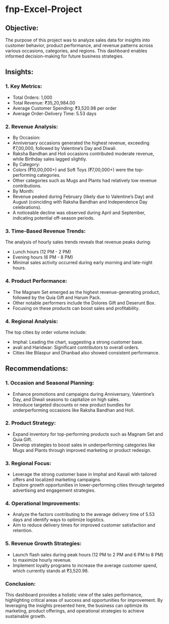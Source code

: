 # fnp-Excel-Project

## Objective:
The purpose of this project was to analyze sales data for insights into customer behavior, product performance, and revenue patterns across various occasions, categories, and regions. This dashboard enables informed decision-making for future business strategies.

## Insights:
### 1. Key Metrics:

- Total Orders: 1,000
- Total Revenue: ₹35,20,984.00
- Average Customer Spending: ₹3,520.98 per order
- Average Order-Delivery Time: 5.53 days

### 2. Revenue Analysis:

 - By Occasion:
- Anniversary occasions generated the highest revenue, exceeding ₹7,00,000, followed by Valentine’s Day and Diwali.
- Raksha Bandhan and Holi occasions contributed moderate revenue, while Birthday sales lagged slightly.
- By Category:
- Colors (₹10,00,000+) and Soft Toys (₹7,00,000+) were the top-performing categories.
- Other categories such as Mugs and Plants had relatively low revenue contributions.
- By Month:
- Revenue peaked during February (likely due to Valentine’s Day) and August (coinciding with Raksha Bandhan and Independence Day celebrations).
- A noticeable decline was observed during April and September, indicating potential off-season periods.

### 3. Time-Based Revenue Trends:

The analysis of hourly sales trends reveals that revenue peaks during:
- Lunch hours (12 PM - 2 PM)
- Evening hours (6 PM - 8 PM)
- Minimal sales activity occurred during early morning and late-night hours.

### 4. Product Performance:

- The Magnam Set emerged as the highest revenue-generating product, followed by the Quia Gift and Harum Pack.
- Other notable performers include the Dolores Gift and Deserunt Box.
- Focusing on these products can boost sales and profitability.

### 4. Regional Analysis:

The top cities by order volume include:
- Imphal: Leading the chart, suggesting a strong customer base.
- avali and Haridwar: Significant contributors to overall orders.
- Cities like Bilaspur and Dhanbad also showed consistent performance.

## Recommendations:
### 1. Occasion and Seasonal Planning:

- Enhance promotions and campaigns during Anniversary, Valentine’s Day, and Diwali seasons to capitalize on high sales.
- Introduce targeted discounts or new product bundles for underperforming occasions like Raksha Bandhan and Holi.

### 2. Product Strategy:

- Expand inventory for top-performing products such as Magnam Set and Quia Gift.
- Develop strategies to boost sales in underperforming categories like Mugs and Plants through improved marketing or product redesign.

### 3. Regional Focus:

- Leverage the strong customer base in Imphal and Kavali with tailored offers and localized marketing campaigns.
- Explore growth opportunities in lower-performing cities through targeted advertising and engagement strategies.

### 4. Operational Improvements:

- Analyze the factors contributing to the average delivery time of 5.53 days and identify ways to optimize logistics.
- Aim to reduce delivery times for improved customer satisfaction and retention.

### 5. Revenue Growth Strategies:

- Launch flash sales during peak hours (12 PM to 2 PM and 6 PM to 8 PM) to maximize hourly revenue.
- Implement loyalty programs to increase the average customer spend, which currently stands at ₹3,520.98.

### Conclusion:
This dashboard provides a holistic view of the sales performance, highlighting critical areas of success and opportunities for improvement. By leveraging the insights presented here, the business can optimize its marketing, product offerings, and operational strategies to achieve sustainable growth.

